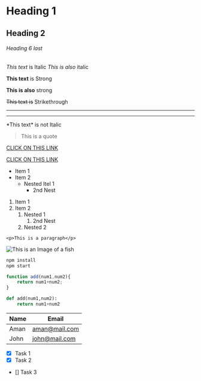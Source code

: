 <!--Headings-->
# Heading 1
## Heading 2
###### Heading 6 last


<!--Italics-->
*This text* is Italic
_This is also_ italic

<!--Strong-->

**This text** is Strong

__This is also__ strong

<!--Strikethrough-->

~~This text is~~ Strikethrough

<!--Horizontal ruleeither - or _ 3 times-->
---
___


\*This text\* is not Italic

<!--Blockquote-->
> This is a quote

<!--Links-->
[CLICK ON THIS LINK](https:www.youtube.com)

[CLICK ON THIS LINK](https:www.youtube.com "THIS IS THE Title")



<!--Unordered Lists-->
* Item 1
* Item 2
    * Nested Itel 1
        * 2nd Nest

<!--Ordered Lists-->

1. Item 1
1. Item 2
    1. Nested 1
        1. 2nd Nest
    1. Nested 2

<!--Inline Code Block-->
`<p>This is a paragraph</p>`

<!--Images-->
![This is an Image of a fish](https://upload.wikimedia.org/wikipedia/commons/thumb/a/ad/Pez_murci%C3%A9lago_orbicular_%28Platax_orbicularis%29%2C_mar_Rojo%2C_Egipto%2C_2023-04-19%2C_DD_01.jpg/1024px-Pez_murci%C3%A9lago_orbicular_%28Platax_orbicularis%29%2C_mar_Rojo%2C_Egipto%2C_2023-04-19%2C_DD_01.jpg "This is an wiki image")

<!--Github Markdown-->


<!--Code Blocks-->
```bash
npm install
npm start

```

```javascript
function add(num1,num2){
    return num1+num2;
}

```

```python
def add(num1,num2):
    return num1+num2

```

<!--Tables-->
|Name | Email   |
|-----|---------|
|Aman |aman@mail.com|
|John|john@mail.com|

<!--Task Lists-->
* [x] Task 1
* [x] Task 2
* []  Task 3

